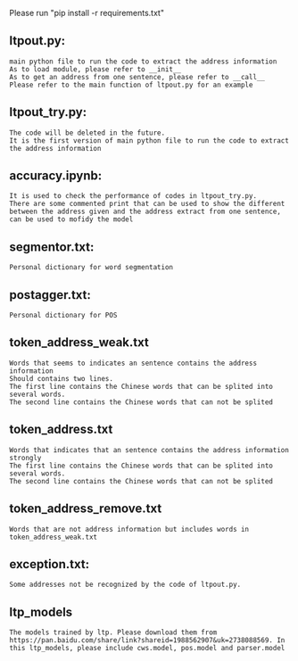 Please run "pip install -r requirements.txt"


ltpout.py:
--------------
    main python file to run the code to extract the address information
    As to load module, please refer to __init__ 
    As to get an address from one sentence, please refer to __call__
    Please refer to the main function of ltpout.py for an example

ltpout_try.py:
--------------
    The code will be deleted in the future. 
    It is the first version of main python file to run the code to extract the address information

accuracy.ipynb:
--------------
    It is used to check the performance of codes in ltpout_try.py. 
    There are some commented print that can be used to show the different between the address given and the address extract from one sentence, can be used to mofidy the model

segmentor.txt:
--------------
    Personal dictionary for word segmentation

postagger.txt:
-------------
    Personal dictionary for POS

token_address_weak.txt
-------------
    Words that seems to indicates an sentence contains the address information
    Should contains two lines. 
    The first line contains the Chinese words that can be splited into several words.
    The second line contains the Chinese words that can not be splited
    
token_address.txt
------------
    Words that indicates that an sentence contains the address information strongly
    The first line contains the Chinese words that can be splited into several words.
    The second line contains the Chinese words that can not be splited

token_address_remove.txt
-------------
    Words that are not address information but includes words in token_address_weak.txt

exception.txt:
-------------
    Some addresses not be recognized by the code of ltpout.py. 

ltp_models
---------------
    The models trained by ltp. Please download them from https://pan.baidu.com/share/link?shareid=1988562907&uk=2738088569. In this ltp_models, please include cws.model, pos.model and parser.model


